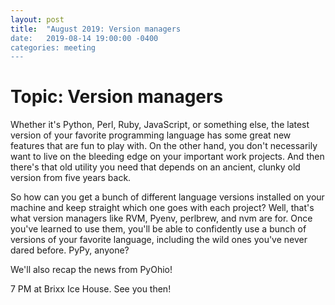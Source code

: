 ```yaml
---
layout: post
title:  "August 2019: Version managers 
date:   2019-08-14 19:00:00 -0400
categories: meeting
---
```


# Topic: Version managers

Whether it's Python, Perl, Ruby, JavaScript, or something else, the 
latest version of your favorite programming language has some great
new features that are fun to play with.  On the other hand, you don't
necessarily want to live on the bleeding edge on your important work 
projects.  And then there's that old utility you need that depends on 
an ancient, clunky old version from five years back.

So how can you get a bunch of different language versions installed on 
your machine and keep straight which one goes with each project?  Well,
that's what version managers like RVM, Pyenv, perlbrew, and nvm are 
for.  Once you've learned to use them, you'll be able to confidently 
use a bunch of versions of your favorite language, including the wild
ones you've never dared before.  PyPy, anyone?

We'll also recap the news from PyOhio!

7 PM at Brixx Ice House.  See you then!
